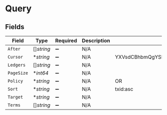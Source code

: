 # Query


## Fields

| Field                                        | Type                                         | Required                                     | Description                                  | Example                                      |
| -------------------------------------------- | -------------------------------------------- | -------------------------------------------- | -------------------------------------------- | -------------------------------------------- |
| `After`                                      | []*string*                                   | :heavy_minus_sign:                           | N/A                                          |                                              |
| `Cursor`                                     | **string*                                    | :heavy_minus_sign:                           | N/A                                          | YXVsdCBhbmQgYSBtYXhpbXVtIG1heF9yZXN1bHRzLol= |
| `Ledgers`                                    | []*string*                                   | :heavy_minus_sign:                           | N/A                                          |                                              |
| `PageSize`                                   | **int64*                                     | :heavy_minus_sign:                           | N/A                                          |                                              |
| `Policy`                                     | **string*                                    | :heavy_minus_sign:                           | N/A                                          | OR                                           |
| `Sort`                                       | **string*                                    | :heavy_minus_sign:                           | N/A                                          | txid:asc                                     |
| `Target`                                     | **string*                                    | :heavy_minus_sign:                           | N/A                                          |                                              |
| `Terms`                                      | []*string*                                   | :heavy_minus_sign:                           | N/A                                          |                                              |